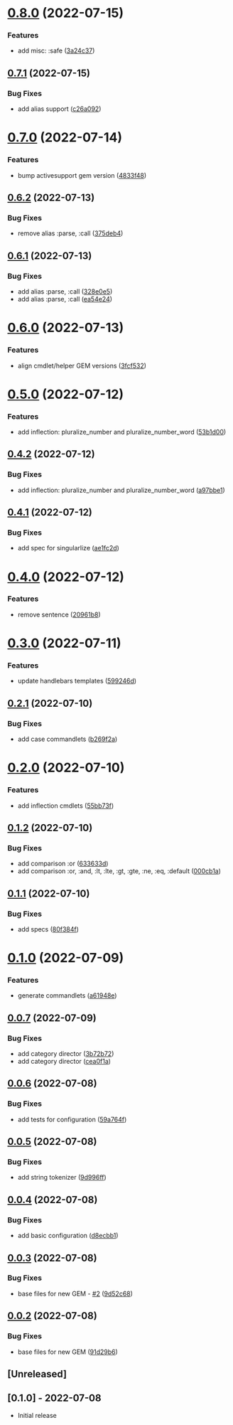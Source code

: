 # [0.8.0](https://github.com/klueless-io/cmdlet/compare/v0.7.1...v0.8.0) (2022-07-15)


### Features

* add misc: :safe ([3a24c37](https://github.com/klueless-io/cmdlet/commit/3a24c3796b478164a4e36486d4619396a84880b9))

## [0.7.1](https://github.com/klueless-io/cmdlet/compare/v0.7.0...v0.7.1) (2022-07-15)


### Bug Fixes

* add alias support ([c26a092](https://github.com/klueless-io/cmdlet/commit/c26a092d2c5fdf49ae6b1ebb017f4a6e4399a499))

# [0.7.0](https://github.com/klueless-io/cmdlet/compare/v0.6.2...v0.7.0) (2022-07-14)


### Features

* bump activesupport gem version ([4833f48](https://github.com/klueless-io/cmdlet/commit/4833f484411a3c308b1682489c591f45d88bee88))

## [0.6.2](https://github.com/klueless-io/cmdlet/compare/v0.6.1...v0.6.2) (2022-07-13)


### Bug Fixes

* remove alias :parse, :call ([375deb4](https://github.com/klueless-io/cmdlet/commit/375deb4a69f40e56265abaed9b52dd552e7235ef))

## [0.6.1](https://github.com/klueless-io/cmdlet/compare/v0.6.0...v0.6.1) (2022-07-13)


### Bug Fixes

* add alias :parse, :call ([328e0e5](https://github.com/klueless-io/cmdlet/commit/328e0e56050277fcee5c4e867f628afaf21f0d25))
* add alias :parse, :call ([ea54e24](https://github.com/klueless-io/cmdlet/commit/ea54e2444f3b22d4c790c0aba9dc82c232527bcc))

# [0.6.0](https://github.com/klueless-io/cmdlet/compare/v0.5.0...v0.6.0) (2022-07-13)


### Features

* align cmdlet/helper GEM versions ([3fcf532](https://github.com/klueless-io/cmdlet/commit/3fcf532686d646492095cbb31ab08a9213b283b9))

# [0.5.0](https://github.com/klueless-io/cmdlet/compare/v0.4.2...v0.5.0) (2022-07-12)


### Features

* add inflection: pluralize_number and pluralize_number_word ([53b1d00](https://github.com/klueless-io/cmdlet/commit/53b1d00fa44da710a480935d41f26966702d1ae6))

## [0.4.2](https://github.com/klueless-io/cmdlet/compare/v0.4.1...v0.4.2) (2022-07-12)


### Bug Fixes

* add inflection: pluralize_number and pluralize_number_word ([a97bbe1](https://github.com/klueless-io/cmdlet/commit/a97bbe1a7960d1dfc26ee37dbf93804ba571fe0d))

## [0.4.1](https://github.com/klueless-io/cmdlet/compare/v0.4.0...v0.4.1) (2022-07-12)


### Bug Fixes

* add spec for singularlize ([ae1fc2d](https://github.com/klueless-io/cmdlet/commit/ae1fc2d144caa3ed1eda94fb7e4ee5520c12eaa8))

# [0.4.0](https://github.com/klueless-io/cmdlet/compare/v0.3.0...v0.4.0) (2022-07-12)


### Features

* remove sentence ([20961b8](https://github.com/klueless-io/cmdlet/commit/20961b89efae5f9738e24959010318eb284e2af4))

# [0.3.0](https://github.com/klueless-io/cmdlet/compare/v0.2.1...v0.3.0) (2022-07-11)


### Features

* update handlebars templates ([599246d](https://github.com/klueless-io/cmdlet/commit/599246d9521381106524c263ccc1c157f093389d))

## [0.2.1](https://github.com/klueless-io/cmdlet/compare/v0.2.0...v0.2.1) (2022-07-10)


### Bug Fixes

* add case commandlets ([b269f2a](https://github.com/klueless-io/cmdlet/commit/b269f2a770dd698119f360d47756b47bd5b57516))

# [0.2.0](https://github.com/klueless-io/cmdlet/compare/v0.1.2...v0.2.0) (2022-07-10)


### Features

* add inflection cmdlets ([55bb73f](https://github.com/klueless-io/cmdlet/commit/55bb73fe3420096a1d4edd85d207529507c088db))

## [0.1.2](https://github.com/klueless-io/cmdlet/compare/v0.1.1...v0.1.2) (2022-07-10)


### Bug Fixes

* add comparison :or ([633633d](https://github.com/klueless-io/cmdlet/commit/633633d2a22b98a0de1acf6257feb3603a2f2c39))
* add comparison :or, :and, :lt, :lte, :gt, :gte, :ne, :eq, :default ([000cb1a](https://github.com/klueless-io/cmdlet/commit/000cb1a3cbd643abcb5dac6828972ec94c9f53a8))

## [0.1.1](https://github.com/klueless-io/cmdlet/compare/v0.1.0...v0.1.1) (2022-07-10)


### Bug Fixes

* add specs ([80f384f](https://github.com/klueless-io/cmdlet/commit/80f384f9f7cd1c1ea67396bb12d3119c433ea139))

# [0.1.0](https://github.com/klueless-io/cmdlet/compare/v0.0.7...v0.1.0) (2022-07-09)


### Features

* generate commandlets ([a61948e](https://github.com/klueless-io/cmdlet/commit/a61948e285d488d3aab68a9ef3bd0c136b87170f))

## [0.0.7](https://github.com/klueless-io/cmdlet/compare/v0.0.6...v0.0.7) (2022-07-09)


### Bug Fixes

* add category director ([3b72b72](https://github.com/klueless-io/cmdlet/commit/3b72b72d9f739c9a3711f14a640bb6d527e17140))
* add category director ([cea0f1a](https://github.com/klueless-io/cmdlet/commit/cea0f1ae37bfbb67d634f18cf1d315a80c1f6082))

## [0.0.6](https://github.com/klueless-io/cmdlet/compare/v0.0.5...v0.0.6) (2022-07-08)


### Bug Fixes

* add tests for configuration ([59a764f](https://github.com/klueless-io/cmdlet/commit/59a764f99f84dbe1c5b1022e8fdc2386fcced92a))

## [0.0.5](https://github.com/klueless-io/cmdlet/compare/v0.0.4...v0.0.5) (2022-07-08)


### Bug Fixes

* add string tokenizer ([9d996ff](https://github.com/klueless-io/cmdlet/commit/9d996ff97545617b894d2f29c4500dc44df492b7))

## [0.0.4](https://github.com/klueless-io/cmdlet/compare/v0.0.3...v0.0.4) (2022-07-08)


### Bug Fixes

* add basic configuration ([d8ecbb1](https://github.com/klueless-io/cmdlet/commit/d8ecbb17f61600de3b3f5d8987cc132d6e5ba0b2))

## [0.0.3](https://github.com/klueless-io/cmdlet/compare/v0.0.2...v0.0.3) (2022-07-08)


### Bug Fixes

* base files for new GEM - [#2](https://github.com/klueless-io/cmdlet/issues/2) ([9d52c68](https://github.com/klueless-io/cmdlet/commit/9d52c68acfe98954c456859d40edf7db6e74e044))

## [0.0.2](https://github.com/klueless-io/cmdlet/compare/v0.0.1...v0.0.2) (2022-07-08)


### Bug Fixes

* base files for new GEM ([91d29b6](https://github.com/klueless-io/cmdlet/commit/91d29b6a9fdbfc168610623481a364463c6e5f06))

## [Unreleased]

## [0.1.0] - 2022-07-08

- Initial release
